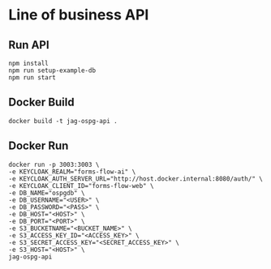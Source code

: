 # Line of business API


## Run API

```
npm install
npm run setup-example-db
npm run start
```

## Docker Build

```
docker build -t jag-ospg-api .
```

## Docker Run

```
docker run -p 3003:3003 \
-e KEYCLOAK_REALM="forms-flow-ai" \
-e KEYCLOAK_AUTH_SERVER_URL="http://host.docker.internal:8080/auth/" \
-e KEYCLOAK_CLIENT_ID="forms-flow-web" \
-e DB_NAME="ospgdb" \
-e DB_USERNAME="<USER>" \
-e DB_PASSWORD="<PASS>" \
-e DB_HOST="<HOST>" \
-e DB_PORT="<PORT>" \
-e S3_BUCKETNAME="<BUCKET_NAME>" \
-e S3_ACCESS_KEY_ID="<ACCESS_KEY>" \
-e S3_SECRET_ACCESS_KEY="<SECRET_ACCESS_KEY>" \
-e S3_HOST="<HOST>" \
jag-ospg-api 
```